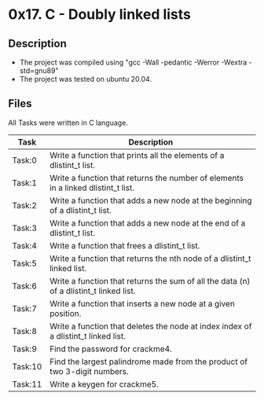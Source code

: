 # 0x17. C - Doubly linked lists

## Description
* The project was compiled using "gcc -Wall -pedantic -Werror -Wextra -std=gnu89"
* The project was tested on ubuntu 20.04.

## Files
All Tasks were written in C language.

| Task | Description |
| ---- | ----------- |
| Task:0 | Write a function that prints all the elements of a dlistint_t list. |
| Task:1 | Write a function that returns the number of elements in a linked dlistint_t list. |
| Task:2 | Write a function that adds a new node at the beginning of a dlistint_t list. |
| Task:3 | Write a function that adds a new node at the end of a dlistint_t list. |
| Task:4 | Write a function that frees a dlistint_t list. |
| Task:5 | Write a function that returns the nth node of a dlistint_t linked list. |
| Task:6 | Write a function that returns the sum of all the data (n) of a dlistint_t linked list. |
| Task:7 | Write a function that inserts a new node at a given position. |
| Task:8 | Write a function that deletes the node at index index of a dlistint_t linked list. |
| Task:9 | Find the password for crackme4. |
| Task:10 | Find the largest palindrome made from the product of two 3-digit numbers. |
| Task:11 | Write a keygen for crackme5. |
